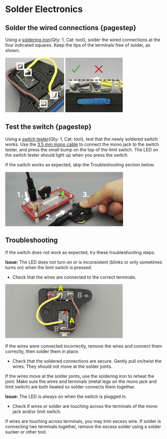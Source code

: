 [soldering iron]:Parts.yaml#Soldering_Iron
[switch tester]:Parts.yaml#Switch_Tester
[3.5 mm mono cable]:Parts.yaml#Mono_Cable

# Solder Electronics

## Solder the wired connections {pagestep}

Using a [soldering iron]{Qty: 1, Cat: tool}, solder the wired connections at the four indicated squares. Keep the tips of the terminals free of solder, as shown.

![](images/Solder_Wires.png)

## Test the switch {pagestep}

Using a [switch tester]{Qty: 1, Cat: tool}, test that the newly soldered switch works. Use the [3.5 mm mono cable] to connect the mono jack to the switch tester, and press the small bump on the top of the limit switch. The LED on the switch tester should light up when you press the switch.

If the switch works as expected, skip the Troubleshooting section below.

![](images/Test_Switch.png)

## Troubleshooting

If the switch does not work as expected, try these troubleshooting steps.

**Issue:** The LED does not turn on or is inconsistent (blinks or only sometimes turns on) when the limit switch is pressed.

* Check that the wires are connected to the correct terminals.

![](images/Connect_Wires.png)

If the wires were connected incorrectly, remove the wires and connect them correctly, then solder them in place.

* Check that the soldered connections are secure. Gently pull on/twist the wires. They should not move at the solder joints.

If the wires move at the solder joints, use the soldering iron to reheat the joint. Make sure the wires and terminals (metal legs on the mono jack and limit switch) are both heated so solder connects them together.

**Issue:** The LED is always on when the switch is plugged in.

* Check if wires or solder are touching across the terminals of the mono jack and/or limit switch.

If wires are touching across terminals, you may trim excess wire. If solder is connecting two terminals together, remove the excess solder using a solder sucker or other tool.
